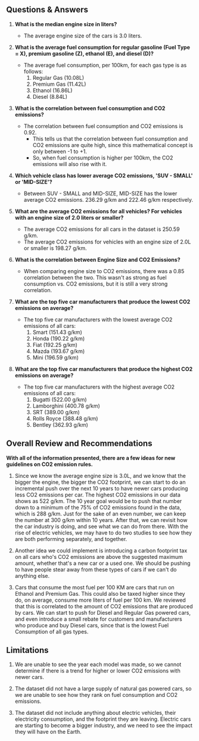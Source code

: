 
## Questions & Answers

1. **What is the median engine size in liters?**
    - The average engine size of the cars is 3.0 liters.

2. **What is the average fuel consumption for regular gasoline (Fuel Type = X), premium gasoline (Z), ethanol (E), and diesel (D)?**
	- The average fuel consumption, per 100km, for each gas type is as follows:
		1. Regular Gas (10.08L)
		2. Premium Gas (11.42L)
		3. Ethanol (16.86L)
		4. Diesel (8.84L)

3. **What is the correlation between fuel consumption and CO2 emissions?**
	- The correlation between fuel consumption and CO2 emissions is 0.92.
		- This tells us that the correlation between fuel consumption and CO2 emissions are quite high, since this mathematical concept is only between -1 to +1.
		- So, when fuel consumption is higher per 100km, the CO2 emissions will also rise with it.

4. **Which vehicle class has lower average CO2 emissions, 'SUV - SMALL' or 'MID-SIZE'?**
	- Between SUV - SMALL and MID-SIZE, MID-SIZE has the lower average CO2 emissions. 236.29 g/km and 222.46 g/km respectively.

5. **What are the average CO2 emissions for all vehicles? For vehicles with an engine size of 2.0 liters or smaller?**
	- The average CO2 emissions for all cars in the dataset is 250.59 g/km.
	- The average CO2 emissions for vehicles with an engine size of 2.0L or smaller is 198.27 g/km.

6. **What is the correlation between Engine Size and CO2 Emissions?**
	- When comparing engine size to CO2 emissions, there was a 0.85 correlation between the two. This wasn't as strong as fuel consumption vs. CO2 emissions, but it is still a very strong correlation.

7. **What are the top five car manufacturers that produce the lowest CO2 emissions on average?**
    - The top five car manufacturers with the lowest average CO2 emissions of all cars:
      1. Smart (151.43 g/km)
      2. Honda (190.22 g/km)
      3. Fiat (192.25 g/km)
      4. Mazda (193.67 g/km)
      5. Mini (196.59 g/km)

8. **What are the top five car manufacturers that produce the highest CO2 emissions on average?**
    - The top five car manufacturers with the highest average CO2 emissions of all cars:
      1. Bugatti (522.00 g/km)
      2. Lamborghini (400.78 g/km)
      3. SRT (389.00 g/km)
      4. Rolls Royce (388.48 g/km)
      5. Bentley (362.93 g/km)

## Overall Review and Recommendations

**With all of the information presented, there are a few ideas for new guidelines on CO2 emission rules.**

1. Since we know the average engine size is 3.0L, and we know that the bigger the engine, the bigger the CO2 footprint, we can start to do an incremental push over the next 10 years to have newer cars producing less CO2 emissions per car. The highest CO2 emissions in our data shows as 522 g/km. The 10 year goal would be to push that number down to a minimum of the 75% of CO2 emissions found in the data, which is 288 g/km. Just for the sake of an even number, we can keep the number at 300 g/km within 10 years. After that, we can revisit how the car industry is doing, and see what we can do from there. With the rise of electric vehicles, we may have to do two studies to see how they are both performing separately, and together.

2. Another idea we could implement is introducing a carbon footprint tax on all cars who's CO2 emissions are above the suggested maximum amount, whether that's a new car or a used one. We should be pushing to have people stear away from these types of cars if we can't do anything else.

3. Cars that consume the most fuel per 100 KM are cars that run on Ethanol and Premium Gas. This could also be taxed higher since they do, on average, consume more liters of fuel per 100 km. We reviewed that this is correlated to the amount of CO2 emissions that are produced by cars. We can start to push for Diesel and Regular Gas powered cars, and even introduce a small rebate for customers and manufacturers who produce and buy Diesel cars, since that is the lowest Fuel Consumption of all gas types.

## Limitations

1. We are unable to see the year each model was made, so we cannot determine if there is a trend for higher or lower CO2 emissions with newer cars.

2. The dataset did not have a large supply of natural gas powered cars, so we are unable to see how they rank on fuel consumption and CO2 emissions.

3. The dataset did not include anything about electric vehicles, their electricity consumption, and the footprint they are leaving. Electric cars are starting to become a bigger industry, and we need to see the impact they will have on the Earth.
